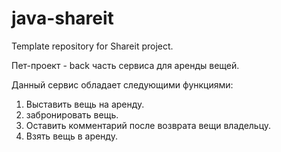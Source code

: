 # java-shareit
Template repository for Shareit project.

Пет-проект - back часть сервиса для аренды вещей.

Данный сервис обладает следующими функциями:
1. Выставить вещь на аренду.
2. забронировать вещь.
3. Оставить комментарий после возврата вещи владельцу.
4. Взять вещь в аренду.
